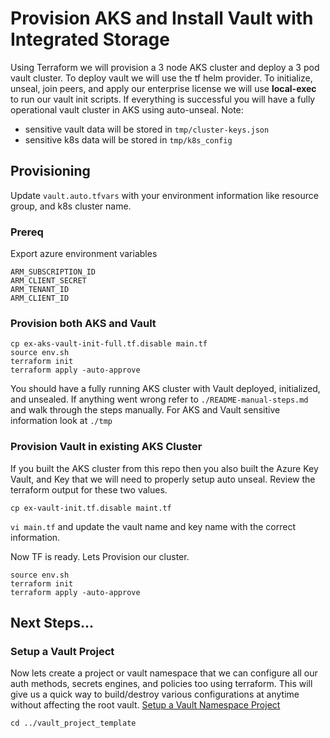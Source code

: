 # Provision AKS and Install Vault with Integrated Storage
Using Terraform we will provision a 3 node AKS cluster and deploy a 3 pod vault cluster.  To deploy vault we will use the tf helm provider.  To initialize, unseal, join peers, and apply our enterprise license we will use **local-exec** to run our vault init scripts.  If everything is successful you will have a fully operational vault cluster in AKS using auto-unseal.
Note: 
* sensitive vault data will be stored in `tmp/cluster-keys.json`
* sensitive k8s data will be stored in `tmp/k8s_config`

## Provisioning
Update `vault.auto.tfvars` with your environment information like resource group, and k8s cluster name.

### Prereq
Export azure environment variables
```
ARM_SUBSCRIPTION_ID
ARM_CLIENT_SECRET
ARM_TENANT_ID
ARM_CLIENT_ID
```

### Provision both AKS and Vault
```
cp ex-aks-vault-init-full.tf.disable main.tf
source env.sh
terraform init
terraform apply -auto-approve
```
You should have a fully running AKS cluster with Vault deployed, initialized, and unsealed.  If anything went wrong refer to `./README-manual-steps.md` and walk through the steps manually.   For AKS and Vault sensitive information look at `./tmp`

### Provision Vault in existing AKS Cluster
If you built the AKS cluster from this repo then you also built the Azure Key Vault, and Key that we will need to properly setup auto unseal.  Review the terraform output for these two values.
```
cp ex-vault-init.tf.disable maint.tf
```
`vi main.tf` and update the vault name and key name with the correct information.

Now TF is ready.  Lets Provision our cluster.
```
source env.sh
terraform init
terraform apply -auto-approve
```

## Next Steps...
### Setup a Vault Project
Now lets create a project or vault namespace that we can configure all our auth methods, secrets engines, and policies too using terraform.  This will give us a quick way to build/destroy various configurations at anytime without affecting the root vault.
[Setup a Vault Namespace Project](./vault-project-template "Setup a Vault Namespace Project")

```
cd ../vault_project_template
```